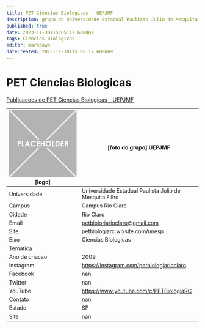 ```yaml
---
title: PET Ciencias Biologicas - UEPJMF
description: grupo da Universidade Estadual Paulista Julio de Mesquita Filho
published: true
date: 2023-11-30T15:05:17.608869
tags: Ciencias Biologicas
editor: markdown
dateCreated: 2023-11-30T15:05:17.608869
---
```


# PET Ciencias Biologicas

[Publicacoes de PET Ciencias Biologicas - UEPJMF](/atividade/258PETCienciasBiologicasUEPJMF/feed)

| ![placeholder.png](/placeholder.png) [logo] | [foto do grupo] UEPJMF         |
| ------------------------------------------- | ------------------------------------------------- |
| Universidade                                | Universidade Estadual Paulista Julio de Mesquita Filho      |
| Campus                                      | Campus Rio Claro            |
| Cidade                                      | Rio Claro             |
| Email                                       | petbioloriarioclaro@gmail.com             |
| Site                                        | petbiologiarc.wixsite.com/unesp              |
| Eixo                                        | Ciencias Biologicas              |
| Tematica                                    |           |
| Ano de criacao                              | 2009        |
| Instagram                                   | https://instagram.com/petbiologiarioclaro         |
| Facebook                                    | nan          |
| Twitter                                     | nan           |
| YouTube                                     | https://www.youtube.com/c/PETBiologiaRC           |
| Contato                                     | nan         |
| Estado                                      |  SP            |
| Site                                        | nan |
